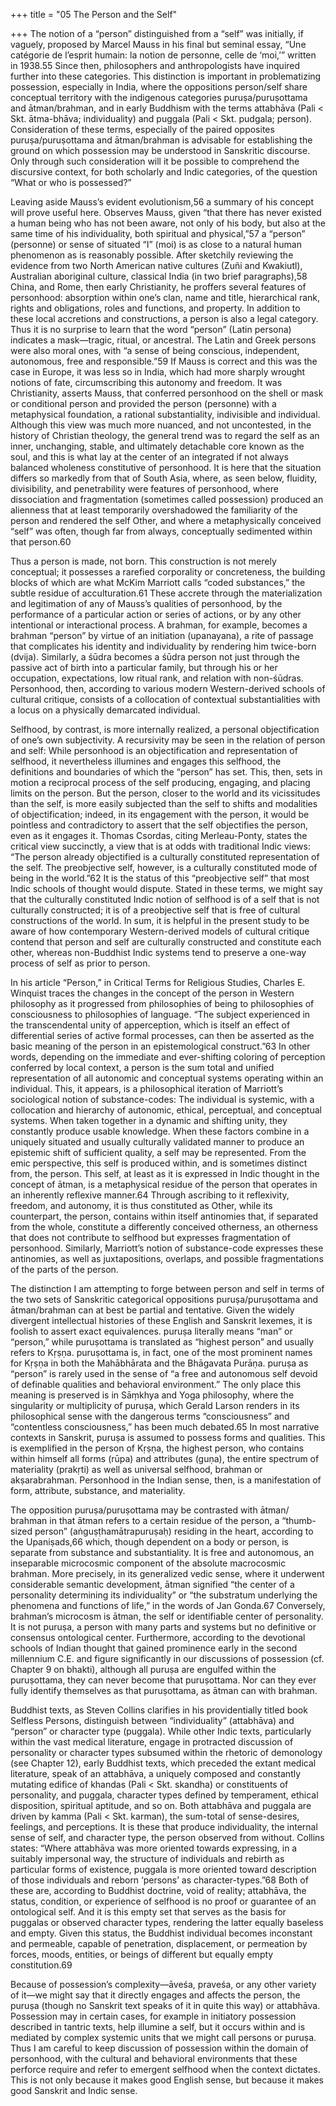 +++
title = "05 The Person and the Self"

+++
The notion of a “person” distinguished from a “self” was initially, if vaguely, proposed by Marcel Mauss in his final but seminal essay, “Une catégorie de l’esprit humain: la notion de personne, celle de ‘moi,’” written in 1938.55 Since then, philosophers and anthropologists have inquired further into these categories. This distinction is important in problematizing possession, especially in India, where the oppositions person/self share conceptual territory with the indigenous categories puruṣa/puruṣottama and ātman/brahman, and in early Buddhism with the terms attabhāva (Pali < Skt. ātma-bhāva; individuality) and puggala (Pali < Skt. pudgala; person). Consideration of these terms, especially of the paired opposites puruṣa/puruṣottama and ātman/brahman is advisable for establishing the ground on which possession may be understood in Sanskritic discourse. Only through such consideration will it be possible to comprehend the discursive context, for both scholarly and Indic categories, of the question “What or who is possessed?”

Leaving aside Mauss’s evident evolutionism,56 a summary of his concept will prove useful here. Observes Mauss, given “that there has never existed a human being who has not been aware, not only of his body, but also at the same time of his individuality, both spiritual and physical,”57 a “person” (personne) or sense of situated “I” (moi) is as close to a natural human phenomenon as is reasonably possible. After sketchily reviewing the evidence from two North American native cultures (Zuñi and Kwakiutl), Australian aboriginal culture, classical India (in two brief paragraphs),58 China, and Rome, then early Christianity, he proffers several features of personhood: absorption within one’s clan, name and title, hierarchical rank, rights and obligations, roles and functions, and property. In addition to these local accretions and constructions, a person is also a legal category. Thus it is no surprise to learn that the word “person” (Latin persona) indicates a mask—tragic, ritual, or ancestral. The Latin and Greek persons were also moral ones, with “a sense of being conscious, independent, autonomous, free and responsible.”59 If Mauss is correct and this was the case in Europe, it was less so in India, which had more sharply wrought notions of fate, circumscribing this autonomy and freedom. It was Christianity, asserts Mauss, that conferred personhood on the shell or mask or conditional person and provided the person (personne) with a metaphysical foundation, a rational substantiality, indivisible and individual. Although this view was much more nuanced, and not uncontested, in the history of Christian theology, the general trend was to regard the self as an inner, unchanging, stable, and ultimately detachable core known as the soul, and this is what lay at the center of an integrated if not always balanced wholeness constitutive of personhood. It is here that the situation differs so markedly from that of South Asia, where, as seen below, fluidity, divisibility, and penetrability were features of personhood, where dissociation and fragmentation (sometimes called possession) produced an alienness that at least temporarily overshadowed the familiarity of the person and rendered the self Other, and where a metaphysically conceived “self” was often, though far from always, conceptually sedimented within that person.60

Thus a person is made, not born. This construction is not merely conceptual; it possesses a rarefied corporality or concreteness, the building blocks of which are what McKim Marriott calls “coded substances,” the subtle residue of acculturation.61 These accrete through the materialization and legitimation of any of Mauss’s qualities of personhood, by the performance of a particular action or series of actions, or by any other intentional or interactional process. A brahman, for example, becomes a brahman “person” by virtue of an initiation (upanayana), a rite of passage that complicates his identity and individuality by rendering him twice-born (dvija). Similarly, a śūdra becomes a śūdra person not just through the passive act of birth into a particular family, but through his or her occupation, expectations, low ritual rank, and relation with non-śūdras. Personhood, then, according to various modern Western-derived schools of cultural critique, consists of a collocation of contextual substantialities with a locus on a physically demarcated individual.

Selfhood, by contrast, is more internally realized, a personal objectification of one’s own subjectivity. A recursivity may be seen in the relation of person and self: While personhood is an objectification and representation of selfhood, it nevertheless illumines and engages this selfhood, the definitions and boundaries of which the “person” has set. This, then, sets in motion a reciprocal process of the self producing, engaging, and placing limits on the person. But the person, closer to the world and its vicissitudes than the self, is more easily subjected than the self to shifts and modalities of objectification; indeed, in its engagement with the person, it would be pointless and contradictory to assert that the self objectifies the person, even as it engages it. Thomas Csordas, citing Merleau-Ponty, states the critical view succinctly, a view that is at odds with traditional Indic views: “The person already objectified is a culturally constituted representation of the self. The preobjective self, however, is a culturally constituted mode of being in the world.”62 It is the status of this “preobjective self” that most Indic schools of thought would dispute. Stated in these terms, we might say that the culturally constituted Indic notion of selfhood is of a self that is not culturally constructed; it is of a preobjective self that is free of cultural constructions of the world. In sum, it is helpful in the present study to be aware of how contemporary Western-derived models of cultural critique contend that person and self are culturally constructed and constitute each other, whereas non-Buddhist Indic systems tend to preserve a one-way process of self as prior to person.

In his article “Person,” in Critical Terms for Religious Studies, Charles E. Winquist traces the changes in the concept of the person in Western philosophy as it progressed from philosophies of being to philosophies of consciousness to philosophies of language. “The subject experienced in the transcendental unity of apperception, which is itself an effect of differential series of active formal processes, can then be asserted as the basic meaning of the person in an epistemological construct.”63 In other words, depending on the immediate and ever-shifting coloring of perception conferred by local context, a person is the sum total and unified representation of all autonomic and conceptual systems operating within an individual. This, it appears, is a philosophical iteration of Marriott’s sociological notion of substance-codes: The individual is systemic, with a collocation and hierarchy of autonomic, ethical, perceptual, and conceptual systems. When taken together in a dynamic and shifting unity, they constantly produce usable knowledge. When these factors combine in a uniquely situated and usually culturally validated manner to produce an epistemic shift of sufficient quality, a self may be represented. From the emic perspective, this self is produced within, and is sometimes distinct from, the person. This self, at least as it is expressed in Indic thought in the concept of ātman, is a metaphysical residue of the person that operates in an inherently reflexive manner.64 Through ascribing to it reflexivity, freedom, and autonomy, it is thus constituted as Other, while its counterpart, the person, contains within itself antinomies that, if separated from the whole, constitute a differently conceived otherness, an otherness that does not contribute to selfhood but expresses fragmentation of personhood. Similarly, Marriott’s notion of substance-code expresses these antinomies, as well as juxtapositions, overlaps, and possible fragmentations of the parts of the person.

The distinction I am attempting to forge between person and self in terms of the two sets of Sanskritic categorical oppositions puruṣa/puruṣottama and ātman/brahman can at best be partial and tentative. Given the widely divergent intellectual histories of these English and Sanskrit lexemes, it is foolish to assert exact equivalences. puruṣa literally means “man” or “person,” while puruṣottama is translated as “highest person” and usually refers to Kṛṣṇa. puruṣottama is, in fact, one of the most prominent names for Kṛṣṇa in both the Mahābhārata and the Bhāgavata Purāṇa. puruṣa as “person” is rarely used in the sense of “a free and autonomous self devoid of definable qualities and behavioral environment.” The only place this meaning is preserved is in Sāṃkhya and Yoga philosophy, where the singularity or multiplicity of puruṣa, which Gerald Larson renders in its philosophical sense with the dangerous terms “consciousness” and “contentless consciousness,” has been much debated.65 In most narrative contexts in Sanskrit, puruṣa is assumed to possess forms and qualities. This is exemplified in the person of Kṛṣṇa, the highest person, who contains within himself all forms (rūpa) and attributes (guṇa), the entire spectrum of materiality (prakṛti) as well as universal selfhood, brahman or akṣarabrahman. Personhood in the Indian sense, then, is a manifestation of form, attribute, substance, and materiality.

The opposition puruṣa/puruṣottama may be contrasted with ātman/ brahman in that ātman refers to a certain residue of the person, a “thumb-sized person” (aṅguṣṭhamātrapuruṣaḥ) residing in the heart, according to the Upaniṣads,66 which, though dependent on a body or person, is separate from substance and substantiality. It is free and autonomous, an inseparable microcosmic component of the absolute macrocosmic brahman. More precisely, in its generalized vedic sense, where it underwent considerable semantic development, ātman signified “the center of a personality determining its individuality” or “the substratum underlying the phenomena and functions of life,” in the words of Jan Gonda.67 Conversely, brahman’s microcosm is ātman, the self or identifiable center of personality. It is not puruṣa, a person with many parts and systems but no definitive or consensus ontological center. Furthermore, according to the devotional schools of Indian thought that gained prominence early in the second millennium C.E. and figure significantly in our discussions of possession (cf. Chapter 9 on bhakti), although all puruṣa are engulfed within the puruṣottama, they can never become that puruṣottama. Nor can they ever fully identify themselves as that puruṣottama, as ātman can with brahman.

Buddhist texts, as Steven Collins clarifies in his providentially titled book Selfless Persons, distinguish between “individuality” (attabhāva) and “person” or character type (puggala). While other Indic texts, particularly within the vast medical literature, engage in protracted discussion of personality or character types subsumed within the rhetoric of demonology (see Chapter 12), early Buddhist texts, which preceded the extant medical literature, speak of an attabhāva, a uniquely composed and constantly mutating edifice of khandas (Pali < Skt. skandha) or constituents of personality, and puggala, character types defined by temperament, ethical disposition, spiritual aptitude, and so on. Both attabhāva and puggala are driven by kamma (Pali < Skt. karman), the sum-total of sense-desires, feelings, and perceptions. It is these that produce individuality, the internal sense of self, and character type, the person observed from without. Collins states: “Where attabhāva was more oriented towards expressing, in a suitably impersonal way, the structure of individuals and rebirth as particular forms of existence, puggala is more oriented toward description of those individuals and reborn ‘persons’ as character-types.”68 Both of these are, according to Buddhist doctrine, void of reality; attabhāva, the status, condition, or experience of selfhood is no proof or guarantee of an ontological self. And it is this empty set that serves as the basis for puggalas or observed character types, rendering the latter equally baseless and empty. Given this status, the Buddhist individual becomes inconstant and permeable, capable of penetration, displacement, or permeation by forces, moods, entities, or beings of different but equally empty constitution.69

Because of possession’s complexity—āveśa, praveśa, or any other variety of it—we might say that it directly engages and affects the person, the puruṣa (though no Sanskrit text speaks of it in quite this way) or attabhāva. Possession may in certain cases, for example in initiatory possession described in tantric texts, help illumine a self, but it occurs within and is mediated by complex systemic units that we might call persons or puruṣa. Thus I am careful to keep discussion of possession within the domain of personhood, with the cultural and behavioral environments that these perforce require and refer to emergent selfhood when the context dictates. This is not only because it makes good English sense, but because it makes good Sanskrit and Indic sense.
